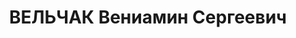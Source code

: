 ---
title: ВЕЛЬЧАК Вениамин Сергеевич
description: '1895 г. р., уроженец г. Ленинград, еврей, б. член ВКП(б), директор овощесовхоза
  им. Кирова в Одесском р-не, проживал: г. Одесса. Арестован 29 апреля 1936 г., обвинялся
  по ст. ст. 54-8-11 УК УССР. Военной коллегией Верховного суда СССР 8 марта 1937
  г. приговорен к высшей мере наказания. Расстрелян в г. Москва 8 марта 1937 г.'
---